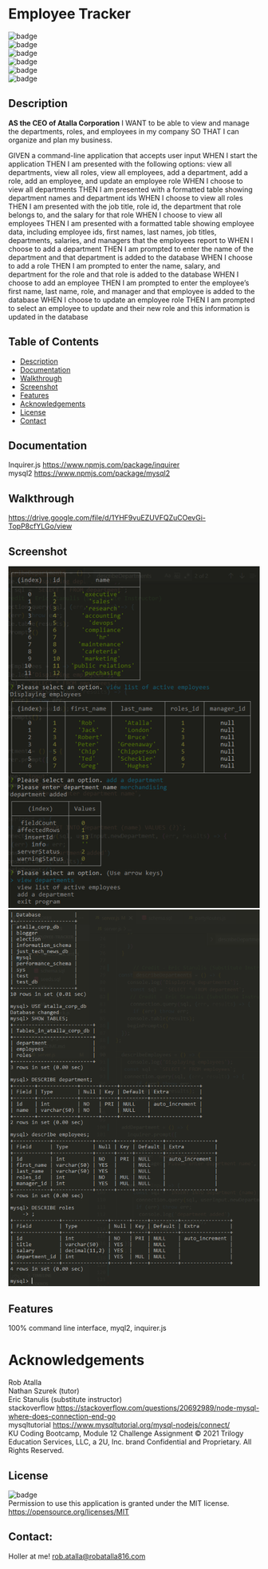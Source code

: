 # Employee Tracker

  ![badge](https://img.shields.io/github/languages/top/ratalla816/employee-tracker)
  <br> 
  ![badge](https://img.shields.io/github/languages/count/ratalla816/employee-tracker)
  <br>
  ![badge](https://img.shields.io/github/issues/ratalla816/employee-tracker)
  <br>
  ![badge](https://img.shields.io/github/issues-closed/ratalla816/employee-tracker)
  <br>
  ![badge](https://img.shields.io/github/last-commit/ratalla816/employee-tracker)
  <br>
  ![badge](https://img.shields.io/badge/license-MIT-important)
  
  ## Description
  
   **AS the CEO of Atalla Corporation**
   I WANT to be able to view and manage the departments, roles, and employees in my company
   SO THAT I can organize and plan my business.

   GIVEN a command-line application that accepts user input
   WHEN I start the application
   THEN I am presented with the following options: view all departments, view all roles, view all employees, add a department, add a role, add an employee, and update an employee role
   WHEN I choose to view all departments
   THEN I am presented with a formatted table showing department names and department ids
   WHEN I choose to view all roles
   THEN I am presented with the job title, role id, the department that role belongs to, and the salary for that role
   WHEN I choose to view all employees
   THEN I am presented with a formatted table showing employee data, including employee ids, first names, last names, job titles, departments, salaries, and managers that the employees report to
   WHEN I choose to add a department
   THEN I am prompted to enter the name of the department and that department is added to the database
   WHEN I choose to add a role
   THEN I am prompted to enter the name, salary, and department for the role and that role is added to the database
   WHEN I choose to add an employee
   THEN I am prompted to enter the employee’s first name, last name, role, and manager and that employee is added to the database
   WHEN I choose to update an employee role
   THEN I am prompted to select an employee to update and their new role and this information is updated in the database


 
  ## Table of Contents
  - [Description](#description)
  - [Documentation](#documentation)
  - [Walkthrough](#walkthrough)
  - [Screenshot](#screenshot)
  - [Features](#features)
  - [Acknowledgements](#acknowledgements)
  - [License](#license)
  - [Contact](#contact)

  ## Documentation
  Inquirer.js <https://www.npmjs.com/package/inquirer>
  <br>
  mysql2 <https://www.npmjs.com/package/mysql2>
 
  ## Walkthrough
  <https://drive.google.com/file/d/1YHF9vuEZUVFQZuCOevGi-TopP8cfYLGo/view>

  ## Screenshot
  ![Screenshot](github/images/screenshot.png)
  <br>
  ![Screenshot](github/images/screenshot2.png)

  ## Features
  100% command line interface, myql2, inquirer.js
  
  # Acknowledgements
  Rob Atalla
  <br>
  Nathan Szurek (tutor)
  <br>
  Eric Stanulis (substitute instructor)
  <br>
  stackoverflow <https://stackoverflow.com/questions/20692989/node-mysql-where-does-connection-end-go>
  <br>
  mysqltutorial <https://www.mysqltutorial.org/mysql-nodejs/connect/>
  <br>
  KU Coding Bootcamp, Module 12 Challenge Assignment © 2021 Trilogy Education Services, LLC, a 2U, Inc. brand Confidential and Proprietary. All Rights Reserved.
    
  ## License
  ![badge](https://img.shields.io/badge/license-MIT-important)
  <br>
  Permission to use this application is granted under the MIT license. <https://opensource.org/licenses/MIT>
  ## Contact:
  Holler at me! <a href="mailto:rob.atalla@robatalla816.com">rob.atalla@robatalla816.com</a>